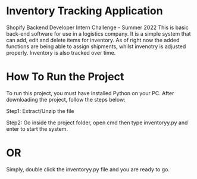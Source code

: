 # Inventory Tracking Application
Shopify Backend Developer Intern  Challenge - Summer 2022
This is basic back-end software for use in a logistics company. It is a simple system that can add, edit and delete items for inventory. As of right now the added functions are being able to assign shipments, whilst invenotry is adjusted properly. Inventory is also tracked over time.

# How To Run the Project
To run this project, you must have installed Python on your PC. After downloading the project, follow the steps below:

Step1: Extract/Unzip the file

Step2: Go inside the project folder, open cmd then type inventoryy.py and enter to start the system.
# OR
Simply, double click the inventoryy.py file and you are ready to go.
